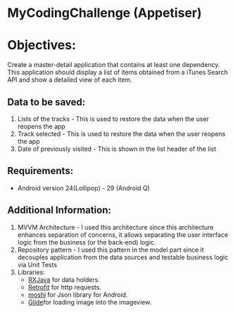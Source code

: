 # MyCodingChallenge (Appetiser)

# Objectives:
Create a master-detail application that contains at least one dependency. This application should display a list of items    obtained from a iTunes Search API and show a detailed view of each item.


## Data to be saved:
  1. Lists of the tracks - This is used to restore the data when the user reopens the app
  2. Track selected - This is used to restore the data when the user reopens the app
  3. Date of previously visited - This is shown in the list header of the list
   
 ## Requirements:
  - Android version 24(Lollipop) - 29 (Android Q)
  
 ## Additional Information:
   1. MVVM Architecture - I used this architecture since this architecture enhances separation of concerns, it allows separating the user interface logic from the business (or the back-end) logic. 
   2. Repository pattern - I used this pattern in the model part since it decouples application from the data sources and testable business logic via Unit Tests
   3. Libraries:
      - [RXJava](https://github.com/ReactiveX/RxJava) for data holders.
      - [Retrofit](https://square.github.io/retrofit/) for http requests.
      - [moshi](https://github.com/square/moshi) for Json library for Android.
      - [Glide](https://github.com/bumptech/glide)for loading image into the imageview.
    
